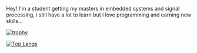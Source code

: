 Hey! I'm a student getting my masters in embedded systems and signal processing, i still have a lot to learn but i love programming and earning new skills... 

[![trophy](https://github-profile-trophy.vercel.app/?username=Kanken6174)](https://github.com/ryo-ma/github-profile-trophy)

[![Top Langs](https://github-readme-stats.vercel.app/api/top-langs/?username=Kanken6174&langs_count=10&count_private=true)](https://github.com/anuraghazra/github-readme-stats)
